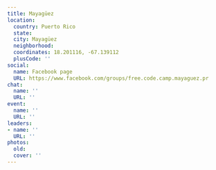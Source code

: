 ```yaml
---
title: Mayagüez
location:
  country: Puerto Rico
  state: 
  city: Mayagüez
  neighborhood: 
  coordinates: 18.201116, -67.139112
  plusCode: ''
social:
  name: Facebook page
  URL: https://www.facebook.com/groups/free.code.camp.mayaguez.pr
chat:
  name: ''
  URL: ''
event:
  name: ''
  URL: ''
leaders:
- name: ''
  URL: ''
photos:
  old: 
  cover: ''
---
```

